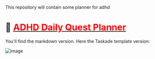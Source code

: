 This repository will contain some planner for adhd

# 🧠 <u><span style="color:red">ADHD Daily Quest Planner</span></u>

You'll find the markdown version. Here the Taskade template version: 

![image](https://github.com/Idenroad/ADHD-helper/assets/150827422/887e032e-34a7-42e5-bae5-80a9d0a9f3bb)


